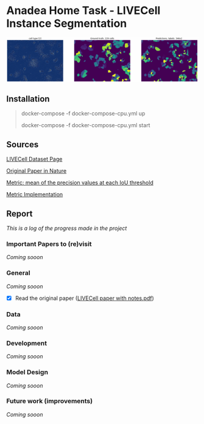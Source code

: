 # Anadea Home Task - LIVECell Instance Segmentation
![](img.png)

## Installation
> docker-compose -f docker-compose-cpu.yml up
>
> docker-compose -f docker-compose-cpu.yml start

## Sources
[LIVECell Dataset Page](https://sartorius-research.github.io/LIVECell/)

[Original Paper in Nature](https://www.nature.com/articles/s41592-021-01249-6.pdf)

[Metric: mean of the precision values at each IoU threshold](https://www.kaggle.com/competitions/sartorius-cell-instance-segmentation/overview/evaluation)

[Metric Implementation](https://www.kaggle.com/code/theoviel/competition-metric-map-iou/notebook)

## Report
*This is a log of the progress made in the project*

### Important Papers to (re)visit
*Coming sooon*

### General
*Coming sooon*
- [x] Read the original paper ([LIVECell paper with notes.pdf](https://github.com/EugeneShalli/AnadeaHT/blob/main/LIVECell%20paper%20with%20notes.pdf))

### Data
*Coming sooon*

### Development
*Coming sooon*

### Model Design
*Coming sooon*

### Future work (improvements)
*Coming sooon*
